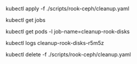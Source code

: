 kubectl apply -f ./scripts/rook-ceph/cleanup.yaml

kubectl get jobs

kubectl get pods -l job-name=cleanup-rook-disks

kubectl logs cleanup-rook-disks-r5m5z

kubectl delete -f ./scripts/rook-ceph/cleanup.yaml
